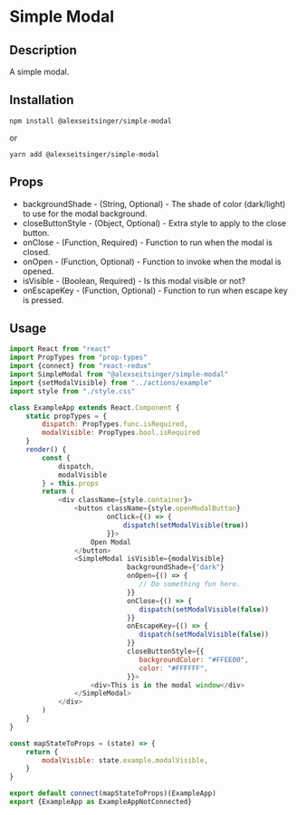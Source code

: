 # Simple Modal

## Description

A simple modal.

## Installation

```
npm install @alexseitsinger/simple-modal
```

or

```
yarn add @alexseitsinger/simple-modal
```

## Props

* backgroundShade - (String, Optional) - The shade of color (dark/light) to use for the modal background.
* closeButtonStyle - (Object, Optional) - Extra style to apply to the close button.
* onClose - (Function, Required) - Function to run when the modal is closed.
* onOpen - (Function, Optional) - Function to invoke when the modal is opened.
* isVisible - (Boolean, Required) - Is this modal visible or not?
* onEscapeKey - (Function, Optional) - Function to run when escape key is pressed.

## Usage

```javascript
import React from "react"
import PropTypes from "prop-types"
import {connect} from "react-redux"
import SimpleModal from "@alexseitsinger/simple-modal"
import {setModalVisible} from "../actions/example"
import style from "./style.css"

class ExampleApp extends React.Component {
    static propTypes = {
        dispatch: PropTypes.func.isRequired,
        modalVisible: PropTypes.bool.isRequired
    }
    render() {
        const {
            dispatch,
            modalVisible
        } = this.props
        return (
            <div className={style.container}>
                <button className={style.openModalButton}
                        onClick={() => {
                            dispatch(setModalVisible(true))
                        }}>
                    Open Modal
                </button>
                <SimpleModal isVisible={modalVisible}
                             backgroundShade={"dark"}
                             onOpen={() => {
                                // Do something fun here.
                             }}
                             onClose={() => {
                                dispatch(setModalVisible(false))
                             }}
                             onEscapeKey={() => {
                                dispatch(setModalVisible(false))
                             }}
                             closeButtonStyle={{
                                backgroundColor: "#FFEE00",
                                color: "#FFFFFF",
                             }}>
                    <div>This is in the modal window</div>
                </SimpleModal>
            </div>
        )
    }
}

const mapStateToProps = (state) => {
    return {
        modalVisible: state.example.modalVisible,
    }
}

export default connect(mapStateToProps)(ExampleApp)
export {ExampleApp as ExampleAppNotConnected}
```